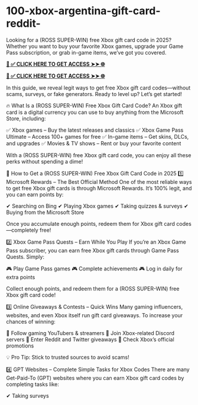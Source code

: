 # 100-xbox-argentina-gift-card-reddit-
Looking for a (ROSS SUPER-WIN) free Xbox gift card code in 2025? Whether you want to buy your favorite Xbox games, upgrade your Game Pass subscription, or grab in-game items, we’ve got you covered.


**[📌 ✅ CLICK HERE TO GET ACCESS ➤➤ 🌐](https://newmegadeals.xyz/xbox-giftcard/)**




**[📌 ✅ CLICK HERE TO GET ACCESS ➤➤ 🌐](https://newmegadeals.xyz/xbox-giftcard/)**



In this guide, we reveal legit ways to get free Xbox gift card codes—without scams, surveys, or fake generators. Ready to level up? Let’s get started!

🔥 What Is a (ROSS SUPER-WIN) Free Xbox Gift Card Code?
An Xbox gift card is a digital currency you can use to buy anything from the Microsoft Store, including:

✅ Xbox games – Buy the latest releases and classics
✅ Xbox Game Pass Ultimate – Access 100+ games for free
✅ In-game items – Get skins, DLCs, and upgrades
✅ Movies & TV shows – Rent or buy your favorite content

With a (ROSS SUPER-WIN) free Xbox gift card code, you can enjoy all these perks without spending a dime!

🎯 How to Get a (ROSS SUPER-WIN) Free Xbox Gift Card Code in 2025
1️⃣ Microsoft Rewards – The Best Official Method
One of the most reliable ways to get free Xbox gift cards is through Microsoft Rewards. It’s 100% legit, and you can earn points by:

✔ Searching on Bing
✔ Playing Xbox games
✔ Taking quizzes & surveys
✔ Buying from the Microsoft Store

Once you accumulate enough points, redeem them for Xbox gift card codes—completely free!

2️⃣ Xbox Game Pass Quests – Earn While You Play
If you’re an Xbox Game Pass subscriber, you can earn free Xbox gift cards through Game Pass Quests. Simply:

🎮 Play Game Pass games
🎮 Complete achievements
🎮 Log in daily for extra points

Collect enough points, and redeem them for a (ROSS SUPER-WIN) free Xbox gift card code!

3️⃣ Online Giveaways & Contests – Quick Wins
Many gaming influencers, websites, and even Xbox itself run gift card giveaways. To increase your chances of winning:

🔹 Follow gaming YouTubers & streamers
🔹 Join Xbox-related Discord servers
🔹 Enter Reddit and Twitter giveaways
🔹 Check Xbox’s official promotions

💡 Pro Tip: Stick to trusted sources to avoid scams!

4️⃣ GPT Websites – Complete Simple Tasks for Xbox Codes
There are many Get-Paid-To (GPT) websites where you can earn Xbox gift card codes by completing tasks like:

✔ Taking surveys
